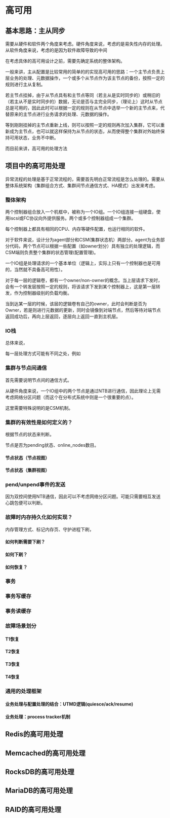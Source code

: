 # 高可用

## 基本思路：主从同步

需要从硬件和软件两个角度来考虑。硬件角度来说，考虑的是易失性内存的处理。从软件角度来说，考虑的是因为软件故障导致的中间

在考虑具体的高可用设计之前，需要先确定系统的整体架构。

一般来讲，主从配置是比较常用的简单的的实现高可用的思路：一个主节点负责上层业务的处理、元数据操作，一个或多个从节点作为该主节点的备份，按照一定的规则进行主从复制。

若主节点挂掉，由于从节点具有和主节点等同（若主从是实时同步的）或稍旧的（若主从不是实时同步的）数据，无论是否与主完全同步，（理论上）这时从节点总是可用的，因此此时可以根据一定的规则在从节点中选举一个新的主节点来，代替原来的主节点进行业务请求的处理、元数据的操作。

等到刚刚挂掉的主节点重新上线，则可以按照一定的规则再次加入集群，它可以重新成为主节点，也可以就这样保持为从节点的状态，从而使得整个集群对外始终保持可用状态，业务不中断。

而目前来讲，高可用的处理方法

## 项目中的高可用处理

异常流程的处理是基于正常流程的，需要首先明白正常流程是怎么处理的。需要从整体系统架构（集群组合方式、集群间节点通信方式、HA模式）出发来考虑。

### 整体架构

两个控制器组合放入一个机框中，被称为一个IO组。一个IO组连接一组硬盘，使用iscsi或FC协议向外提供服务。两个或多个控制器组成一个集群。

每个控制器上都具有相同的CPU、内存等硬件配置，也运行相同的软件。

对于软件来说，设计分为agent部分和CSM(集群状态机）两部分。agent为业务部分代码，两个节点可以根据一些配置（如owner划分）具有独立的处理逻辑，而CSM端则负责整个集群的状态管理(配置管理)。

一个IO组是处理请求的一个基本单位（逻辑上，实际上只有一个控制器也是可用的，当然就不具备高可用性）。

对于每一层的逻辑卷，都有一个owner/non-owner的概念。当上层请求下发时，会有一个转发层按照一定的规则，将该请求下发到某个控制器上，这是第一层转发，作为控制器级别的负载均衡。

当到达某一层的时候，该层的逻辑卷有自己的owner，此时会判断是否为Owner，若是则进行元数据的更新，同时会镜像到对端节点，然后等待对端节点返回成功后，再向上层返回，逐层向上返回一直到主机层。

### IO栈

总体来说，

每一层处理方式可能有不同之处，例如



### 集群与节点间通信

首先需要说明节点间的通信方式。

从硬件角度来说，一个IO组中的两个节点是通过NTB进行通信，因此理论上无需考虑网络分区问题（而这个在分布式系统中则是一个很重要的点）。

这里需要特殊说明的是CSM机制。

### 集群的有效性是如何定义的？

根据节点的状态来判断。

节点是否为pending状态、online_nodes数目。

#### 节点状态（节点视图）



#### 节点状态（集群视图）

### pend/unpend事件的发送

因为双控间使用NTB通信，因此可以不考虑网络分区问题。可能只需要相互发送心跳包便可以判断。

### 故障时内存持久化如何实现？

内存管理方式、标记内存页、守护进程下刷，

#### 如何判断需要下刷？

#### 如何下刷？


#### 如何恢复？

### 事务

### 事务写缓存

### 事务读缓存



### 故障场景划分

#### T1恢复



#### T2恢复



#### T3恢复



#### T4恢复



### 通用的处理框架

#### 业务处理与配置处理的结合：UTMD逻辑(quiesce/ack/resume)



#### 业务处理：process tracker机制





## Redis的高可用处理



## Memcached的高可用处理



## RocksDB的高可用处理



## MariaDB的高可用处理



## RAID的高可用处理